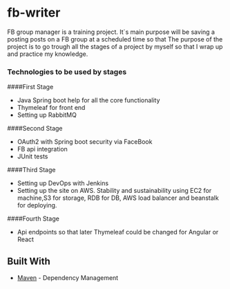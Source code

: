 # fb-writer
FB group manager is a training project. It`s main purpose will be saving a posting posts on a FB group at a scheduled time so that
The purpose of the project is to go trough all the stages of a project by myself so that I wrap up and practice my knowledge.  
### Technologies to be used by stages

####First Stage
* Java Spring boot help for all the core functionality
* Thymeleaf for front end
* Setting up RabbitMQ 

####Second Stage
* OAuth2 with Spring boot security via FaceBook
* FB api integration
* JUnit tests

####Third Stage
* Setting up DevOps with Jenkins
* Setting up the site on AWS. Stability and sustainability using EC2 for machine,S3 for storage, RDB for DB, AWS load balancer and beanstalk for deploying.  

####Fourth Stage
* Api endpoints so that later Thymeleaf could be changed for Angular or React 


## Built With

* [Maven](https://maven.apache.org/) - Dependency Management
